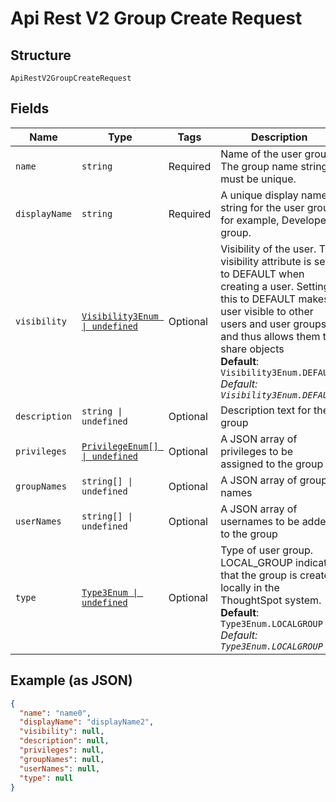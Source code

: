
# Api Rest V2 Group Create Request

## Structure

`ApiRestV2GroupCreateRequest`

## Fields

| Name | Type | Tags | Description |
|  --- | --- | --- | --- |
| `name` | `string` | Required | Name of the user group. The group name string must be unique. |
| `displayName` | `string` | Required | A unique display name string for the user group, for example, Developer group. |
| `visibility` | [`Visibility3Enum \| undefined`](/doc/models/visibility-3-enum.md) | Optional | Visibility of the user. The visibility attribute is set to DEFAULT when creating a user. Setting this to DEFAULT makes a user visible to other users and user groups, and thus allows them to share objects<br>**Default**: `Visibility3Enum.DEFAULT`<br>*Default: `Visibility3Enum.DEFAULT`* |
| `description` | `string \| undefined` | Optional | Description text for the group |
| `privileges` | [`PrivilegeEnum[] \| undefined`](/doc/models/privilege-enum.md) | Optional | A JSON array of privileges to be assigned to the group |
| `groupNames` | `string[] \| undefined` | Optional | A JSON array of group names |
| `userNames` | `string[] \| undefined` | Optional | A JSON array of usernames to be added to the group |
| `type` | [`Type3Enum \| undefined`](/doc/models/type-3-enum.md) | Optional | Type of user group. LOCAL_GROUP indicates that the group is created locally in the ThoughtSpot system.<br>**Default**: `Type3Enum.LOCALGROUP`<br>*Default: `Type3Enum.LOCALGROUP`* |

## Example (as JSON)

```json
{
  "name": "name0",
  "displayName": "displayName2",
  "visibility": null,
  "description": null,
  "privileges": null,
  "groupNames": null,
  "userNames": null,
  "type": null
}
```

